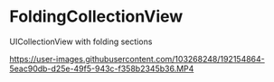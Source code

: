 # FoldingCollectionView
UICollectionView with folding sections


https://user-images.githubusercontent.com/103268248/192154864-5eac90db-d25e-49f5-943c-f358b2345b36.MP4

